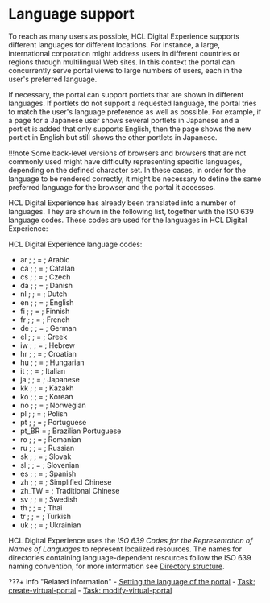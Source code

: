 # Language support

To reach as many users as possible, HCL Digital Experience supports different languages for different locations. For instance, a large, international corporation might address users in different countries or regions through multilingual Web sites. In this context the portal can concurrently serve portal views to large numbers of users, each in the user's preferred language.

If necessary, the portal can support portlets that are shown in different languages. If portlets do not support a requested language, the portal tries to match the user's language preference as well as possible. For example, if a page for a Japanese user shows several portlets in Japanese and a portlet is added that only supports English, then the page shows the new portlet in English but still shows the other portlets in Japanese.

!!!note
    Some back-level versions of browsers and browsers that are not commonly used might have difficulty representing specific languages, depending on the defined character set. In these cases, in order for the language to be rendered correctly, it might be necessary to define the same preferred language for the browser and the portal it accesses.

HCL Digital Experience has already been translated into a number of languages. They are shown in the following list, together with the ISO 639 language codes. These codes are used for the languages in HCL Digital Experience:

HCL Digital Experience language codes:
- ar  ;  ; =  ; Arabic
- ca  ;  ; =  ; Catalan
- cs  ;  ; =  ; Czech
- da  ;  ; =  ; Danish
- nl  ;  ; =  ; Dutch
- en  ;  ; =  ; English
- fi  ;  ; =  ; Finnish
- fr  ;  ; =  ; French
- de  ;  ; =  ; German  
- el  ;  ; =  ; Greek
- iw  ;  ; =  ; Hebrew
- hr  ;  ; =  ; Croatian
- hu  ;  ; =  ; Hungarian
- it  ;  ; =  ; Italian
- ja  ;  ; =  ; Japanese
- kk  ;  ; =  ; Kazakh
- ko  ;  ; =  ; Korean
- no  ;  ; =  ; Norwegian
- pl  ;  ; =  ; Polish  
- pt  ;  ; =  ; Portuguese
- pt_BR =  ; Brazilian Portuguese
- ro  ;  ; =  ; Romanian
- ru  ;  ; =  ; Russian
- sk  ;  ; =  ; Slovak
- sl  ;  ; =  ; Slovenian
- es  ;  ; =  ; Spanish
- zh  ;  ; =  ; Simplified Chinese
- zh_TW =  ; Traditional Chinese
- sv  ;  ; =  ; Swedish
- th  ;  ; =  ; Thai
- tr  ;  ; =  ; Turkish
- uk  ;  ; =  ; Ukrainian

HCL Digital Experience uses the *ISO 639 Codes for the Representation of Names of Languages* to represent localized resources. The names for directories containing language-dependent resources follow the ISO 639 naming convention, for more information see [Directory structure](../../../../guide_me/wpsdirstr.md).

???+ info "Related information" 
    -   [Setting the language of the portal](../../../../deployment/manage/config_portal_behavior/adlang.md)
    -   [Task: create-virtual-portal](../../../../build_sites/virtual_portal/vp_reference/vp_command_ref/portal_cfg_adm_vp/advp_cfgtsk_create.md)
    -   [Task: modify-virtual-portal](../../../../build_sites/virtual_portal/vp_reference/vp_command_ref/portal_cfg_adm_vp/advp_cfgtsk_modify.md)

